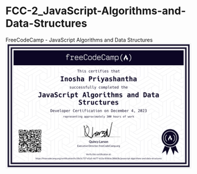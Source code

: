 # FCC-2_JavaScript-Algorithms-and-Data-Structures
FreeCodeCamp - JavaScript Algorithms and Data Structures
![](img1.png)
